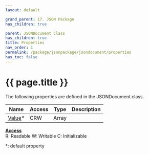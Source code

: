 ```yaml
---
layout: default

grand_parent: 17. JSON Package
has_children: true

parent: JSONDocument Class
has_children: true
title: Properties
nav_order: 1
permalink: /package/jsonpackage/jsondocument/properties
has_toc: false
---
```

# {{ page.title }}

The following properties are defined in the JSONDocument class.

|Name       | Access | Type   | Description |
|----------	|--------|--------|-------------|
|[Value](/package/jsonpackage/jsondocument/properties/value)* | CRW | Array | |

<u><b>Access</b></u><br>
R: Readable
W: Writable
C: Initializable

*: default property